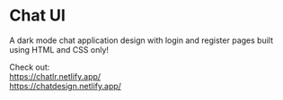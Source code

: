 <h1>Chat UI </h1>
A dark mode chat application design with login and register pages built using HTML and CSS only! 

Check out: <br>
https://chatlr.netlify.app/ <br>
https://chatdesign.netlify.app/